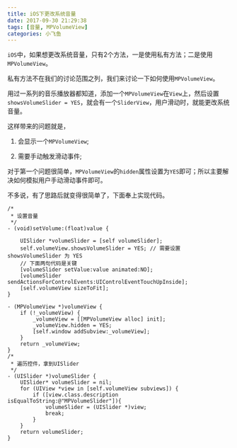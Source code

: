 ```yaml
---
title: iOS下更改系统音量
date: 2017-09-30 21:29:38
tags: [音量, MPVolumeView]
categories: 小飞鱼
---
```


`iOS`中，如果想更改系统音量，只有2个方法，一是使用私有方法；二是使用`MPVolumeView`。

私有方法不在我们的讨论范围之列，我们来讨论一下如何使用`MPVolumeView`。

用过一系列的音乐播放器都知道，添加一个`MPVolumeView`在`View`上，然后设置`showsVolumeSlider = YES`，就会有一个`SliderView`，用户滑动时，就能更改系统音量。

这样带来的问题就是，
<!--more-->
1. 会显示一个`MPVolumeView`;

2. 需要手动触发滑动事件;

对于第一个问题很简单，`MPVolumeView`的`hidden`属性设置为`YES`即可；所以主要解决如何模拟用户手动滑动事件即可。

不多说，有了思路后就变得很简单了，下面奉上实现代码。

```
/*
 * 设置音量
 */
- (void)setVolume:(float)value {

    UISlider *volumeSlider = [self volumeSlider];
    self.volumeView.showsVolumeSlider = YES; // 需要设置 showsVolumeSlider 为 YES
    // 下面两句代码是关键
    [volumeSlider setValue:value animated:NO];
    [volumeSlider sendActionsForControlEvents:UIControlEventTouchUpInside];
    [self.volumeView sizeToFit];
}

- (MPVolumeView *)volumeView {
    if (!_volumeView) {
        _volumeView = [[MPVolumeView alloc] init];
        _volumeView.hidden = YES;
        [self.window addSubview:_volumeView];
    }
    return _volumeView;
}
/*
 * 遍历控件，拿到UISlider
 */
- (UISlider *)volumeSlider {
    UISlider* volumeSlider = nil;
    for (UIView *view in [self.volumeView subviews]) {
        if ([view.class.description isEqualToString:@"MPVolumeSlider"]){
            volumeSlider = (UISlider *)view;
            break;
        }
    }
    return volumeSlider;
}

```